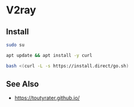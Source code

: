# V2ray

## Install

```bash
sudo su
```

```bash
apt update && apt install -y curl
```

```bash
bash <(curl -L -s https://install.direct/go.sh)
```

## See Also

* https://toutyrater.github.io/
